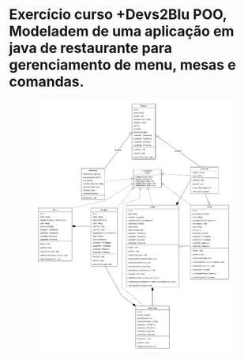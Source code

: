 # Exercício curso +Devs2Blu POO, Modeladem de uma aplicação em java de restaurante para gerenciamento de menu, mesas e comandas.


<p align="center">
   <img alt="Diagrama de Classes" src=".github/Diagrama_Classes_Atividade.png" 
  width="80%">
</p>
